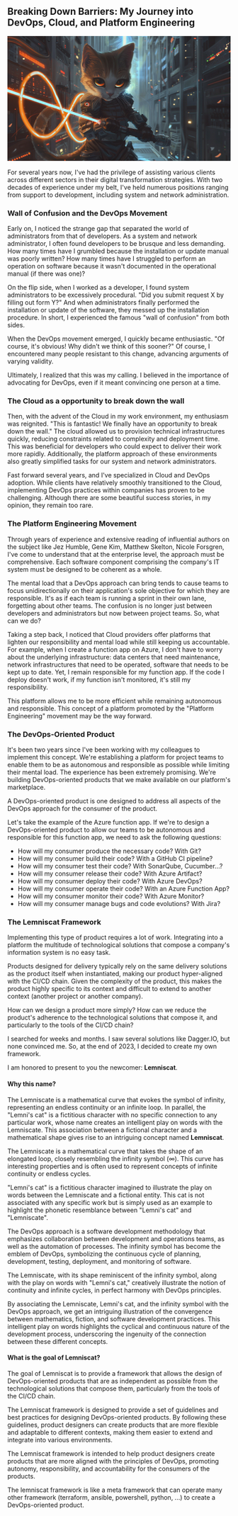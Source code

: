 ## Breaking Down Barriers: My Journey into DevOps, Cloud, and Platform Engineering

![Lemniscat](img/lemniscat.png)

For several years now, I've had the privilege of assisting various clients across different sectors in their digital transformation strategies. With two decades of experience under my belt, I've held numerous positions ranging from support to development, including system and network administration.

### Wall of Confusion and the DevOps Movement

Early on, I noticed the strange gap that separated the world of administrators from that of developers. As a system and network administrator, I often found developers to be brusque and less demanding. How many times have I grumbled because the installation or update manual was poorly written? How many times have I struggled to perform an operation on software because it wasn't documented in the operational manual (if there was one)?

On the flip side, when I worked as a developer, I found system administrators to be excessively procedural. "Did you submit request X by filling out form Y?" And when administrators finally performed the installation or update of the software, they messed up the installation procedure. In short, I experienced the famous "wall of confusion" from both sides.

When the DevOps movement emerged, I quickly became enthusiastic. "Of course, it's obvious! Why didn't we think of this sooner?" Of course, I encountered many people resistant to this change, advancing arguments of varying validity.

Ultimately, I realized that this was my calling. I believed in the importance of advocating for DevOps, even if it meant convincing one person at a time.

### The Cloud as a opportunity to break down the wall

Then, with the advent of the Cloud in my work environment, my enthusiasm was reignited. "This is fantastic! We finally have an opportunity to break down the wall." The cloud allowed us to provision technical infrastructures quickly, reducing constraints related to complexity and deployment time. This was beneficial for developers who could expect to deliver their work more rapidly. Additionally, the platform approach of these environments also greatly simplified tasks for our system and network administrators.

Fast forward several years, and I've specialized in Cloud and DevOps adoption. While clients have relatively smoothly transitioned to the Cloud, implementing DevOps practices within companies has proven to be challenging. Although there are some beautiful success stories, in my opinion, they remain too rare.

### The Platform Engineering Movement

Through years of experience and extensive reading of influential authors on the subject like Jez Humble, Gene Kim, Matthew Skelton, Nicole Forsgren, I've come to understand that at the enterprise level, the approach must be comprehensive. Each software component comprising the company's IT system must be designed to be coherent as a whole.

The mental load that a DevOps approach can bring tends to cause teams to focus unidirectionally on their application's sole objective for which they are responsible. It's as if each team is running a sprint in their own lane, forgetting about other teams. The confusion is no longer just between developers and administrators but now between project teams. So, what can we do?

Taking a step back, I noticed that Cloud providers offer platforms that lighten our responsibility and mental load while still keeping us accountable. For example, when I create a function app on Azure, I don't have to worry about the underlying infrastructure: data centers that need maintenance, network infrastructures that need to be operated, software that needs to be kept up to date. Yet, I remain responsible for my function app. If the code I deploy doesn't work, if my function isn't monitored, it's still my responsibility.

This platform allows me to be more efficient while remaining autonomous and responsible. This concept of a platform promoted by the "Platform Engineering" movement may be the way forward.

### The DevOps-Oriented Product

It's been two years since I've been working with my colleagues to implement this concept. We're establishing a platform for project teams to enable them to be as autonomous and responsible as possible while limiting their mental load. The experience has been extremely promising. We're building DevOps-oriented products that we make available on our platform's marketplace.

A DevOps-oriented product is one designed to address all aspects of the DevOps approach for the consumer of the product.

Let's take the example of the Azure function app. If we're to design a DevOps-oriented product to allow our teams to be autonomous and responsible for this function app, we need to ask the following questions:

- How will my consumer produce the necessary code? With Git?
- How will my consumer build their code? With a GitHub CI pipeline?
- How will my consumer test their code? With SonarQube, Cucumber...?
- How will my consumer release their code? With Azure Artifact?
- How will my consumer deploy their code? With Azure DevOps?
- How will my consumer operate their code? With an Azure Function App?
- How will my consumer monitor their code? With Azure Monitor?
- How will my consumer manage bugs and code evolutions? With Jira?

### The Lemniscat Framework

Implementing this type of product requires a lot of work. Integrating into a platform the multitude of technological solutions that compose a company's information system is no easy task.

Products designed for delivery typically rely on the same delivery solutions as the product itself when instantiated, making our product hyper-aligned with the CI/CD chain. Given the complexity of the product, this makes the product highly specific to its context and difficult to extend to another context (another project or another company).

How can we design a product more simply? How can we reduce the product's adherence to the technological solutions that compose it, and particularly to the tools of the CI/CD chain?

I searched for weeks and months. I saw several solutions like Dagger.IO, but none convinced me. So, at the end of 2023, I decided to create my own framework.

I am honored to present to you the newcomer: **Lemniscat**.

#### Why this name?

The Lemniscate is a mathematical curve that evokes the symbol of infinity, representing an endless continuity or an infinite loop. In parallel, the "Lemni's cat" is a fictitious character with no specific connection to any particular work, whose name creates an intelligent play on words with the Lemniscate. This association between a fictional character and a mathematical shape gives rise to an intriguing concept named **Lemniscat**.

The Lemniscate is a mathematical curve that takes the shape of an elongated loop, closely resembling the infinity symbol (∞). This curve has interesting properties and is often used to represent concepts of infinite continuity or endless cycles.

"Lemni's cat" is a fictitious character imagined to illustrate the play on words between the Lemniscate and a fictional entity. This cat is not associated with any specific work but is simply used as an example to highlight the phonetic resemblance between "Lemni's cat" and "Lemniscate".

The DevOps approach is a software development methodology that emphasizes collaboration between development and operations teams, as well as the automation of processes. The infinity symbol has become the emblem of DevOps, symbolizing the continuous cycle of planning, development, testing, deployment, and monitoring of software.

The Lemniscate, with its shape reminiscent of the infinity symbol, along with the play on words with "Lemni's cat," creatively illustrate the notion of continuity and infinite cycles, in perfect harmony with DevOps principles.

By associating the Lemniscate, Lemni's cat, and the infinity symbol with the DevOps approach, we get an intriguing illustration of the convergence between mathematics, fiction, and software development practices. This intelligent play on words highlights the cyclical and continuous nature of the development process, underscoring the ingenuity of the connection between these different concepts.

#### What is the goal of Lemniscat?

The goal of Lemniscat is to provide a framework that allows the design of DevOps-oriented products that are as independent as possible from the technological solutions that compose them, particularly from the tools of the CI/CD chain.

The Lemniscat framework is designed to provide a set of guidelines and best practices for designing DevOps-oriented products. By following these guidelines, product designers can create products that are more flexible and adaptable to different contexts, making them easier to extend and integrate into various environments.

The Lemniscat framework is intended to help product designers create products that are more aligned with the principles of DevOps, promoting autonomy, responsibility, and accountability for the consumers of the products.

The lemniscat framework is like a meta framework that can operate many other framework (terraform, ansible, powershell, python, ...) to create a DevOps-oriented product.
